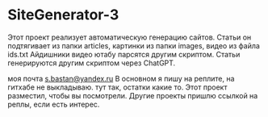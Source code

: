 # SiteGenerator-3

Этот проект реализует автоматическую генерацию сайтов. Статьи он подтягивает из папки articles, картинки из папки images, видео из файла ids.txt
Айдишники видео ютабу парсятся другим скриптом.
Статьи генерируются другим скриптом через ChatGPT.

моя почта s.bastan@yandex.ru 
В основном я пишу на реплите, на гитхабе не выкладываю. тут так, остатки какие то. Этот проект разместил, чтобы вы посмотрели. 
Другие проекты пришлю ссылкой на реплы, если есть интерес. 
